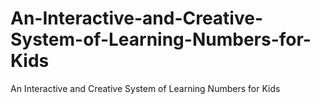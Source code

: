 # An-Interactive-and-Creative-System-of-Learning-Numbers-for-Kids
An Interactive and Creative System of Learning Numbers for Kids
